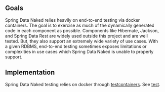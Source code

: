 ## Goals

Spring Data Naked relies heavily on end-to-end testing via docker containers.  The goal is to exercise as much of the dynamically generated code in each component as possible.  Components like Hibernate, Jackson, and Spring Data Rest are widely used outside this project and are well tested.  But, they also support an extremely wide variety of use cases.  With a given RDBMS, end-to-end testing sometimes exposes limitations or complexities in use cases which Spring Data Naked is unable to properly support.

## Implementation

Spring Data Naked testing relies on docker through [testcontainers](https://www.testcontainers.org/).  See [test](test/README.md).
